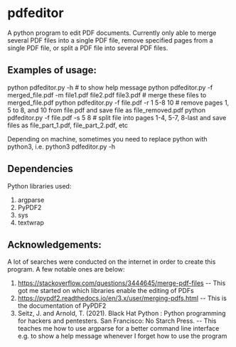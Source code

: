 # pdfeditor
A python program to edit PDF documents. Currently only able to merge several PDF files into a single PDF file, remove specified pages from a single PDF file, or split a PDF file into several PDF files.

## Examples of usage:
python pdfeditor.py -h # to show help message
python pdfeditor.py -f merged_file.pdf -m file1.pdf file2.pdf file3.pdf # merge these files to merged_file.pdf
python pdfeditor.py -f file.pdf -r 1 5-8 10 # remove pages 1, 5 to 8, and 10 from file.pdf and save file as file_removed.pdf
python pdfeditor.py -f file.pdf -s 5 8 # split file into pages 1-4, 5-7, 8-last and save files as file_part_1.pdf, file_part_2.pdf, etc

Depending on machine, sometimes you need to replace python with python3, i.e.
python3 pdfeditor.py -h

## Dependencies
Python libraries used:
1. argparse
2. PyPDF2
3. sys
4. textwrap

## Acknowledgements:
A lot of searches were conducted on the internet in order to create this program.
A few notable ones are below:
1. https://stackoverflow.com/questions/3444645/merge-pdf-files -- This got me started on which libraries enable the editing of PDFs
2. https://pypdf2.readthedocs.io/en/3.x/user/merging-pdfs.html -- This is the documentation of PyPDF2
3. Seitz, J. and Arnold, T. (2021). Black Hat Python : Python programming for hackers and pentesters. San Francisco: No Starch Press. -- This teaches me how to use argparse for a better command line interface e.g. to show a help message whenever I forget how to use the program
